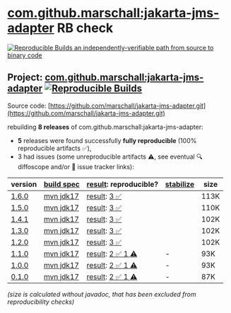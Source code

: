 [com.github.marschall:jakarta-jms-adapter](https://central.sonatype.com/artifact/com.github.marschall/jakarta-jms-adapter/versions) RB check
=======

[![Reproducible Builds](https://reproducible-builds.org/images/logos/rb.svg) an independently-verifiable path from source to binary code](https://reproducible-builds.org/)

## Project: [com.github.marschall:jakarta-jms-adapter](https://central.sonatype.com/artifact/com.github.marschall/jakarta-jms-adapter/versions) [![Reproducible Builds](https://img.shields.io/endpoint?url=https://raw.githubusercontent.com/jvm-repo-rebuild/reproducible-central/master/content/com/github/marschall/jakarta-jms-adapter/badge.json)](https://github.com/jvm-repo-rebuild/reproducible-central/blob/master/content/com/github/marschall/jakarta-jms-adapter/README.md)

Source code: [https://github.com/marschall/jakarta-jms-adapter.git](https://github.com/marschall/jakarta-jms-adapter.git)

rebuilding **8 releases** of com.github.marschall:jakarta-jms-adapter:
- **5** releases were found successfully **fully reproducible** (100% reproducible artifacts :white_check_mark:),
- 3 had issues (some unreproducible artifacts :warning:, see eventual :mag: diffoscope and/or :memo: issue tracker links):

| version | [build spec](/BUILDSPEC.md) | [result](https://reproducible-builds.org/docs/jvm/): reproducible? | [stabilize](https://github.com/google/oss-rebuild/blob/main/cmd/stabilize/README.md) | size |
| -- | --------- | ------ | ------ | -- |
| [1.6.0](https://central.sonatype.com/artifact/com.github.marschall/jakarta-jms-adapter/1.6.0/pom) | [mvn jdk17](jakarta-jms-adapter-1.6.0.buildspec) | [result](jakarta-jms-adapter-1.6.0.buildinfo): [3 :white_check_mark: ](jakarta-jms-adapter-1.6.0.buildcompare) | | 113K |
| [1.5.0](https://central.sonatype.com/artifact/com.github.marschall/jakarta-jms-adapter/1.5.0/pom) | [mvn jdk17](jakarta-jms-adapter-1.5.0.buildspec) | [result](jakarta-jms-adapter-1.5.0.buildinfo): [3 :white_check_mark: ](jakarta-jms-adapter-1.5.0.buildcompare) | | 110K |
| [1.4.1](https://central.sonatype.com/artifact/com.github.marschall/jakarta-jms-adapter/1.4.1/pom) | [mvn jdk17](jakarta-jms-adapter-1.4.1.buildspec) | [result](jakarta-jms-adapter-1.4.1.buildinfo): [3 :white_check_mark: ](jakarta-jms-adapter-1.4.1.buildcompare) | | 102K |
| [1.3.0](https://central.sonatype.com/artifact/com.github.marschall/jakarta-jms-adapter/1.3.0/pom) | [mvn jdk17](jakarta-jms-adapter-1.3.0.buildspec) | [result](jakarta-jms-adapter-1.3.0.buildinfo): [3 :white_check_mark: ](jakarta-jms-adapter-1.3.0.buildcompare) | | 102K |
| [1.2.0](https://central.sonatype.com/artifact/com.github.marschall/jakarta-jms-adapter/1.2.0/pom) | [mvn jdk17](jakarta-jms-adapter-1.2.0.buildspec) | [result](jakarta-jms-adapter-1.2.0.buildinfo): [3 :white_check_mark: ](jakarta-jms-adapter-1.2.0.buildcompare) | | 102K |
| [1.1.0](https://central.sonatype.com/artifact/com.github.marschall/jakarta-jms-adapter/1.1.0/pom) | [mvn jdk17](jakarta-jms-adapter-1.1.0.buildspec) | [result](jakarta-jms-adapter-1.1.0.buildinfo): [2 :white_check_mark:  1 :warning:](jakarta-jms-adapter-1.1.0.buildcompare) | - | 93K |
| [1.0.0](https://central.sonatype.com/artifact/com.github.marschall/jakarta-jms-adapter/1.0.0/pom) | [mvn jdk17](jakarta-jms-adapter-1.0.0.buildspec) | [result](jakarta-jms-adapter-1.0.0.buildinfo): [2 :white_check_mark:  1 :warning:](jakarta-jms-adapter-1.0.0.buildcompare) | - | 93K |
| [0.1.0](https://central.sonatype.com/artifact/com.github.marschall/jakarta-jms-adapter/0.1.0/pom) | [mvn jdk17](jakarta-jms-adapter-0.1.0.buildspec) | [result](jakarta-jms-adapter-0.1.0.buildinfo): [2 :white_check_mark:  1 :warning:](jakarta-jms-adapter-0.1.0.buildcompare) | - | 87K |

<i>(size is calculated without javadoc, that has been excluded from reproducibility checks)</i>

